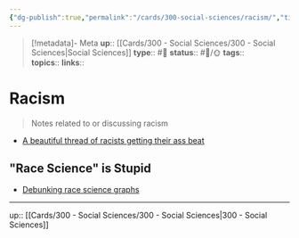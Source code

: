 ```yaml
---
{"dg-publish":true,"permalink":"/cards/300-social-sciences/racism/","title":"Racism"}
---
```


> [!metadata]- Meta
> **up**:: [[Cards/300 - Social Sciences/300 - Social Sciences\|Social Sciences]]
> **type**:: #📝 
> **status**:: #📝/🌞
> **tags**::  
> **topics**:: 
> **links**::


# Racism

> Notes related to or discussing racism

- [A beautiful thread of racists getting their ass beat](https://x.com/_ezeokolorie/status/1814728132630331442?s=46)
## "Race Science" is Stupid
- [Debunking race science graphs](https://x.com/kareem_carr/status/1771906172762607647?s=46)


---
up:: [[Cards/300 - Social Sciences/300 - Social Sciences\|300 - Social Sciences]]

